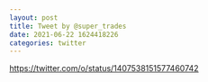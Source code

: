 ```yaml
--- 
layout: post 
title: Tweet by @super_trades 
date: 2021-06-22 1624418226 
categories: twitter 
--- 
```

https://twitter.com/o/status/1407538151577460742